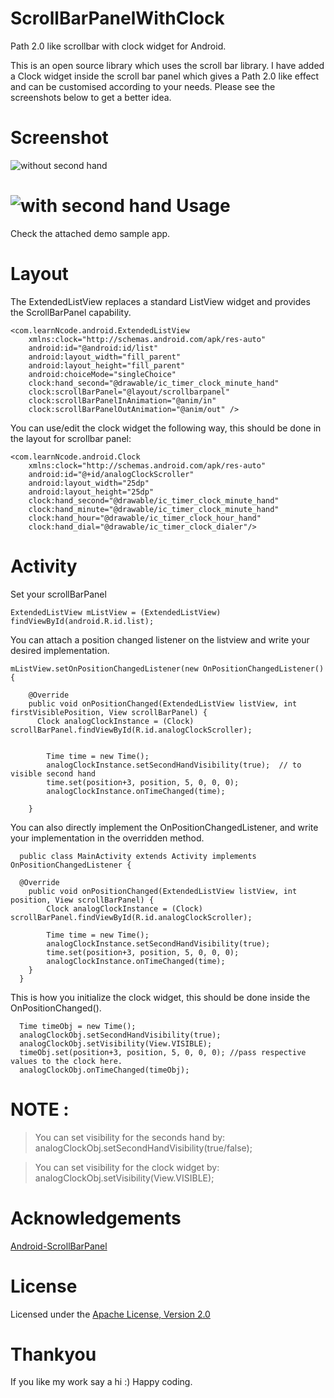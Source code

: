 
ScrollBarPanelWithClock
==================

Path 2.0  like scrollbar with clock widget for Android.

This is an open source library which uses the scroll bar library. I have added a Clock widget inside the scroll bar panel which gives a Path 2.0  like effect and can be customised according to your needs. Please see the screenshots below to get a better idea.

Screenshot
=========

![without second hand](https://dl.dropboxusercontent.com/u/61919232/learnNcode/without_second_hand.png)

![with second hand](https://dl.dropboxusercontent.com/u/61919232/learnNcode/with_second_hand.png)
Usage
=====

Check the attached demo sample app.
    
Layout
=====

   
   The ExtendedListView replaces a standard ListView widget
      and provides the ScrollBarPanel capability.
    

    <com.learnNcode.android.ExtendedListView
        xmlns:clock="http://schemas.android.com/apk/res-auto"
        android:id="@android:id/list"
        android:layout_width="fill_parent"
        android:layout_height="fill_parent"
        android:choiceMode="singleChoice"
        clock:hand_second="@drawable/ic_timer_clock_minute_hand"
        clock:scrollBarPanel="@layout/scrollbarpanel"
        clock:scrollBarPanelInAnimation="@anim/in"
        clock:scrollBarPanelOutAnimation="@anim/out" />

 You can use/edit the clock widget the following way, this should be done in the layout for scrollbar panel:

    <com.learnNcode.android.Clock
        xmlns:clock="http://schemas.android.com/apk/res-auto"
        android:id="@+id/analogClockScroller"
        android:layout_width="25dp"
        android:layout_height="25dp"
        clock:hand_second="@drawable/ic_timer_clock_minute_hand"
        clock:hand_minute="@drawable/ic_timer_clock_minute_hand"
        clock:hand_hour="@drawable/ic_timer_clock_hour_hand"
        clock:hand_dial="@drawable/ic_timer_clock_dialer"/>

Activity
=====

Set your scrollBarPanel

    ExtendedListView mListView = (ExtendedListView) findViewById(android.R.id.list);

You can attach a position changed listener on the listview and write your desired implementation.

    mListView.setOnPositionChangedListener(new OnPositionChangedListener() {

        @Override
        public void onPositionChanged(ExtendedListView listView, int firstVisiblePosition, View scrollBarPanel) {
          Clock analogClockInstance = (Clock) scrollBarPanel.findViewById(R.id.analogClockScroller);
            

            Time time = new Time();
            analogClockInstance.setSecondHandVisibility(true);  // to visible second hand
            time.set(position+3, position, 5, 0, 0, 0);
            analogClockInstance.onTimeChanged(time);

        }

You can also directly implement the OnPositionChangedListener, and write your implementation in the overridden method.

      public class MainActivity extends Activity implements OnPositionChangedListener {

      @Override
        public void onPositionChanged(ExtendedListView listView, int position, View scrollBarPanel) {
            Clock analogClockInstance = (Clock) scrollBarPanel.findViewById(R.id.analogClockScroller);
            
            Time time = new Time();
            analogClockInstance.setSecondHandVisibility(true);
            time.set(position+3, position, 5, 0, 0, 0);
            analogClockInstance.onTimeChanged(time);
        }
      }

        
 This is how you initialize the clock widget, this should be done inside the OnPositionChanged().

      Time timeObj = new Time();
      analogClockObj.setSecondHandVisibility(true);
      analogClockObj.setVisibility(View.VISIBLE);
      timeObj.set(position+3, position, 5, 0, 0, 0); //pass respective values to the clock here.
      analogClockObj.onTimeChanged(timeObj);


NOTE :
=====

>You can set visibility for the seconds hand by:  analogClockObj.setSecondHandVisibility(true/false);

>You can set visibility for the clock widget by:   analogClockObj.setVisibility(View.VISIBLE);
      
Acknowledgements
==============

 [Android-ScrollBarPanel](https://github.com/rno/Android-ScrollBarPanel) 

License
======

Licensed under the [ Apache License, Version 2.0](http://www.apache.org/licenses/LICENSE-2.0.html) 

Thankyou
=======

  If you like my work say a hi :)
  Happy coding.
      


